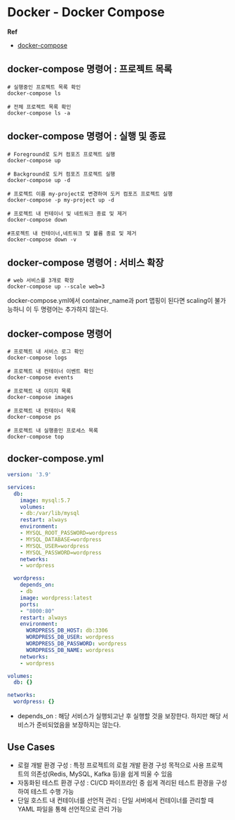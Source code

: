 # Docker - Docker Compose

**Ref**

* [docker-compose](https://docs.docker.com/compose/compose-file/compose-file-v3/)

## docker-compose 명령어 : 프로젝트 목록

```shell
# 실행중인 프로젝트 목록 확인
docker-compose ls

# 전체 프로젝트 목록 확인
docker-compose ls -a 
```

## docker-compose 명령어 : 실행 및 종료

```shell
# Foreground로 도커 컴포즈 프로젝트 실행
docker-compose up

# Background로 도커 컴포즈 프로젝트 실행
docker-compose up -d

# 프로젝트 이름 my-project로 변경하여 도커 컴포즈 프로젝트 실행
docker-compose -p my-project up -d

# 프로젝트 내 컨테이너 및 네트워크 종료 및 제거
docker-compose down

#프로젝트 내 컨테이너,네트워크 및 볼륨 종료 및 제거
docker-compose down -v
```

## docker-compose 명령어 : 서비스 확장

```shell
# web 서비스를 3개로 확장
docker-compose up --scale web=3
```

docker-compose.yml에서 container_name과 port 맵핑이 된다면 scaling이 불가능하니 이 두 명령어는 추가하지 않는다.

## docker-compose 명령어

```shell
# 프로젝트 내 서비스 로그 확인
docker-compose logs

# 프로젝트 내 컨테이너 이벤트 확인
docker-compose events

# 프로젝트 내 이미지 목록
docker-compose images

# 프로젝트 내 컨테이너 목록
docker-compose ps

# 프로젝트 내 실행중인 프로세스 목록
docker-compose top
```

## docker-compose.yml

```yaml
version: '3.9'

services:
  db:
    image: mysql:5.7
    volumes:
    - db:/var/lib/mysql
    restart: always
    environment:
    - MYSQL_ROOT_PASSWORD=wordpress
    - MYSQL_DATABASE=wordpress
    - MYSQL_USER=wordpress
    - MYSQL_PASSWORD=wordpress
    networks:
    - wordpress

  wordpress:
    depends_on:
    - db
    image: wordpress:latest
    ports:
    - "8000:80"
    restart: always
    environment:
      WORDPRESS_DB_HOST: db:3306
      WORDPRESS_DB_USER: wordpress
      WORDPRESS_DB_PASSWORD: wordpress
      WORDPRESS_DB_NAME: wordpress
    networks:
    - wordpress

volumes:
  db: {}

networks:
  wordpress: {}
```

* depends_on : 해당 서비스가 실행되고난 후 실행할 것을 보장한다. 하지만 해당 서비스가 준비되었음을 보장하지는 않는다.

## Use Cases

* 로컬 개발 환경 구성 : 특정 프로젝트의 로컬 개발 환경 구성 목적으로 사용 프로젝트의 의존성(Redis, MySQL, Kafka 등)을 쉽게 띄울 수 있음
*  자동화된 테스트 환경 구성 : CI/CD 파이프라인 중 쉽게 격리된 테스트 환경을 구성하여 테스트 수행 가능
* 단일 호스트 내 컨테이너를 선언적 관리 : 단일 서버에서 컨테이너를 관리할 때 YAML 파일을 통해 선언적으로 관리 가능
